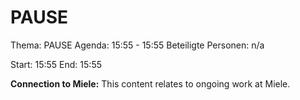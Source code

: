# PAUSE
Thema: PAUSE
Agenda: 15:55 - 15:55
Beteiligte Personen: n/a

Start: 15:55
End: 15:55

**Connection to Miele:** This content relates to ongoing work at Miele.
